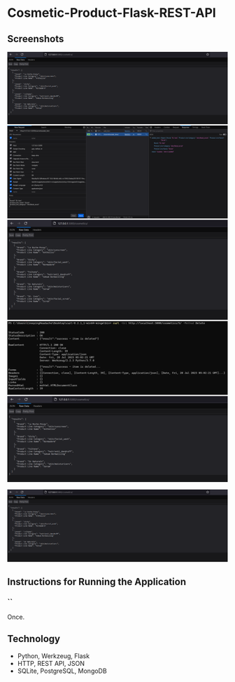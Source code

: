 # Cosmetic-Product-Flask-REST-API

## Screenshots
![Image1](https://raw.githubusercontent.com/ambientWave/Cosmetic-Product-Flask-REST-API/main/Image1.png)
![Image2](https://raw.githubusercontent.com/ambientWave/Cosmetic-Product-Flask-REST-API/main/Image2.png)
![Image3](https://raw.githubusercontent.com/ambientWave/Cosmetic-Product-Flask-REST-API/main/Image3.png)
![Image4](https://raw.githubusercontent.com/ambientWave/Cosmetic-Product-Flask-REST-API/main/Image4.png)
![Image5](https://raw.githubusercontent.com/ambientWave/Cosmetic-Product-Flask-REST-API/main/Image5.png)

<picture>
 <img alt="Screenshot1" src="https://raw.githubusercontent.com/ambientWave/Cosmetic-Product-Flask-REST-API/main/Image1.png">
</picture>

## Instructions for Running the Application



### ``

Once.

## Technology
- Python, Werkzeug, Flask
- HTTP, REST API, JSON
- SQLite, PostgreSQL, MongoDB
